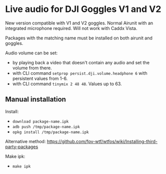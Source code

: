 # Live audio for DJI Goggles V1 and V2

New version compatible with V1 and V2 goggles. Normal Airunit with an integrated microphone required. Will not work with Caddx Vista.

Packages with the matching name must be installed on both airunit and goggles.

Audio volume can be set:
- by playing back a video that doesn't contain any audio and set the volume from there.
- with CLI command `setprop persist.dji.volume.headphone 6` with persistent values from 1-6.
- with CLI command `tinymix 2 48 48`. Values up to 63. 


## Manual installation

Install:
- `download package-name.ipk`
- `adb push /tmp/package-name.ipk`
- `opkg install /tmp/package-name.ipk`

Alternative method:  https://github.com/fpv-wtf/wtfos/wiki/Installing-third-party-packages

Make ipk:
- `make ipk`
